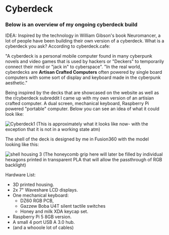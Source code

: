 # Cyberdeck
### Below is an overview of my ongoing cyberdeck build

IDEA: Inspired by the technology in William Gibson's book Neuromancer, a lot of people have been building their own version of a cyberdeck. What is a cyberdeck you ask? 
According to cyberdeck.cafe: 

  "A cyberdeck is a personal mobile computer found in many cyberpunk novels and video games that is used by hackers or "Deckers" to temporarily connect their mind or "jack in" to cyberspace". "In the real world, cyberdecks are **Artisan Crafted Computers** often powered by single board computers with some sort of display and keyboard made in the cyberpunk aesthetic."

Being inspired by the decks that are showcased on the website as well as the r/cyberdeck subreddit I came up with my own version of an artisian crafted computer. A dual screen, mechanical keyboard, Raspberry Pi powered "portable" computer. Below you can see an idea of what it could look like:

![Cyberdeck1](https://github.com/Cup-of-Code/Cyberdeck/assets/102232378/b01c228d-b235-477c-a837-bdac2ef96703)
(This is approximately what it looks like now- with the exception that it is not in a working state atm)

The shell of the deck is designed by me in Fusion360 with the model looking like this: 

![shell housing 3](https://github.com/Cup-of-Code/Cyberdeck/assets/102232378/1bec13af-5b7d-4786-8f1b-4792befdce49)
(The honeycomb grip here will later be filled by individual hexagons printed in transparent PLA that will allow the passthrough of RGB backlight)

Hardware List: 
* 3D printed housing.
* 2x 7" Waveshare LCD displays.
* One mechanical keyboard:
  - DZ60 RGB PCB,
  - Gazzew Boba U4T silent tactile switches
  - Honey and milk XDA keycap set.
* Raspberry Pi 5 8GB version.
* A small 4 port USB A 3.0 hub.
* (and a whooole lot of cables)
  

